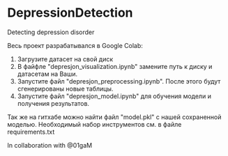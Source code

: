 # DepressionDetection
Detecting depression disorder

Весь проект разрабатывался в Google Colab:
1. Загрузите датасет на свой диск
2. В файфле "depresjon_visualization.ipynb" замените путь к диску и датасетам на Ваши.
3. Запустите файл "depresjon_preprocessing.ipynb". После этого будут сгенерированы новые таблицы.
4. Запустите файл "depresjon_model.ipynb" для обучения модели и получения результатов. 

Так же на гитхабе можно найти файл "model.pkl" с нашей сохраненной моделью. 
Необходимый набор инструментов см. в файле requirements.txt

In collaboration with @01gaM
